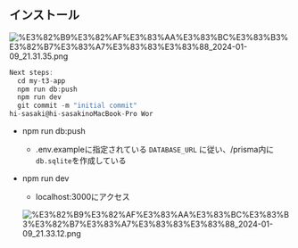 
## インストール


![%E3%82%B9%E3%82%AF%E3%83%AA%E3%83%BC%E3%83%B3%E3%82%B7%E3%83%A7%E3%83%83%E3%83%88_2024-01-09_21.31.35.png](https://prod-files-secure.s3.us-west-2.amazonaws.com/521bfabc-4589-4023-af1d-c7e9f5922659/0563128c-215c-448e-b2a3-73d91abc6499/%E3%82%B9%E3%82%AF%E3%83%AA%E3%83%BC%E3%83%B3%E3%82%B7%E3%83%A7%E3%83%83%E3%83%88_2024-01-09_21.31.35.png?X-Amz-Algorithm=AWS4-HMAC-SHA256&X-Amz-Content-Sha256=UNSIGNED-PAYLOAD&X-Amz-Credential=AKIAT73L2G45HZZMZUHI%2F20240521%2Fus-west-2%2Fs3%2Faws4_request&X-Amz-Date=20240521T135832Z&X-Amz-Expires=3600&X-Amz-Signature=0fd2d5a7e100a41cfeb830cf29e28ba5b88df5aebcd2e7309c230981353cc86b&X-Amz-SignedHeaders=host&x-id=GetObject)


```javascript
Next steps:
  cd my-t3-app
  npm run db:push
  npm run dev
  git commit -m "initial commit"
hi-sasaki@hi-sasakinoMacBook-Pro Wor
```

- npm run db:push
	- .env.exampleに指定されている `DATABASE_URL` に従い、/prisma内に`db.sqlite`を作成している
- npm run dev
	- localhost:3000にアクセス

	![%E3%82%B9%E3%82%AF%E3%83%AA%E3%83%BC%E3%83%B3%E3%82%B7%E3%83%A7%E3%83%83%E3%83%88_2024-01-09_21.33.12.png](https://prod-files-secure.s3.us-west-2.amazonaws.com/521bfabc-4589-4023-af1d-c7e9f5922659/1df72f73-d118-4ea9-bbbe-3526e0eb70b7/%E3%82%B9%E3%82%AF%E3%83%AA%E3%83%BC%E3%83%B3%E3%82%B7%E3%83%A7%E3%83%83%E3%83%88_2024-01-09_21.33.12.png?X-Amz-Algorithm=AWS4-HMAC-SHA256&X-Amz-Content-Sha256=UNSIGNED-PAYLOAD&X-Amz-Credential=AKIAT73L2G45HZZMZUHI%2F20240521%2Fus-west-2%2Fs3%2Faws4_request&X-Amz-Date=20240521T135832Z&X-Amz-Expires=3600&X-Amz-Signature=7be3957289e98079ccf156aa0d25a53da64a1319e3d1908ab0fec790a106b0b4&X-Amz-SignedHeaders=host&x-id=GetObject)

